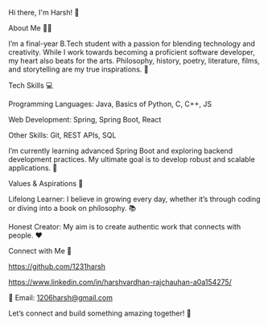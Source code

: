 Hi there, I'm Harsh! 👋

About Me 🧑‍💻

   I’m a final-year B.Tech student with a passion for blending technology and creativity. While I work towards becoming a proficient software developer, my heart also beats for the arts. Philosophy, history, poetry, literature, films, and storytelling are      my true inspirations. 🌟

Tech Skills 💻

  Programming Languages: Java, Basics of Python, C, C++, JS

  Web Development: Spring, Spring Boot, React

  Other Skills: Git, REST APIs, SQL

  I’m currently learning advanced Spring Boot and exploring backend development practices. My ultimate goal is to develop robust and scalable applications. 🚀

Values & Aspirations 🌱

  Lifelong Learner: I believe in growing every day, whether it’s through coding or diving into a book on philosophy. 📚

  Honest Creator: My aim is to create authentic work that connects with people. ❤️

Connect with Me 🤝

  https://github.com/1231harsh

  https://www.linkedin.com/in/harshvardhan-rajchauhan-a0a154275/

  📧 Email: 1206harsh@gmail.com

Let’s connect and build something amazing together! 🌈
